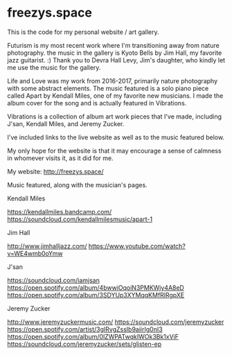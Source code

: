 # freezys.space
This is the code for my personal website / art gallery. 

Futurism is my most recent work where I'm transitioning away from nature photography. the music in the gallery is Kyoto Bells
by Jim Hall, my favorite jazz guitarist. :) Thank you to Devra Hall Levy, Jim's daughter, who kindly let me use the music 
for the gallery. 

Life and Love was my work from 2016-2017, primarily nature photography with some abstract elements. The music featured is a
solo piano piece called Apart by Kendall Miles, one of my favorite new musicians. I made the album cover for the song and
is actually featured in Vibrations.

Vibrations is a collection of album art work pieces that I've made, including J'san, Kendall Miles, and Jeremy Zucker. 

I've included links to the live website as well as to the music featured below.

My only hope for the website is that it may encourage a sense of calmness in whomever visits it, as it did for me. 

My website: http://freezys.space/


Music featured, along with the musician's pages. 

Kendall Miles

https://kendallmiles.bandcamp.com/
https://soundcloud.com/kendallmilesmusic/apart-1


Jim Hall

http://www.jimhalljazz.com/
https://www.youtube.com/watch?v=WE4wmb0oYmw

J'san

https://soundcloud.com/iamjsan
https://open.spotify.com/album/4bwwiOqoiN3PMKWjy4A8eD
https://open.spotify.com/album/3SDYUp3XYMqqKMfRlRgpXE

Jeremy Zucker

http://www.jeremyzuckermusic.com/
https://soundcloud.com/jeremyzucker
https://open.spotify.com/artist/3gIRvgZssIb9aiirIg0nI3
https://open.spotify.com/album/0lZWPATwqkIWOk3Bk1xViF
https://soundcloud.com/jeremyzucker/sets/glisten-ep

